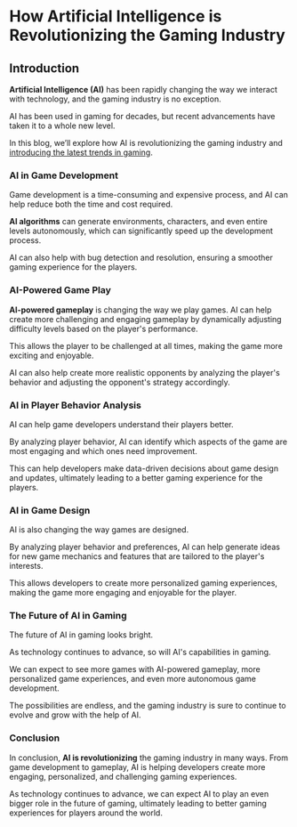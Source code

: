 # How Artificial Intelligence is Revolutionizing the Gaming Industry

## Introduction

**Artificial Intelligence (AI)** has been rapidly changing the way we interact with technology, and the gaming industry is no exception.

AI has been used in gaming for decades, but recent advancements have taken it to a whole new level.

In this blog, we’ll explore how AI is revolutionizing the gaming industry and [introducing the latest trends in gaming](https://wetechies.hashnode.dev/the-latest-trends-in-esports-a-deep-dive-into-competitive-gaming).

### AI in Game Development

Game development is a time-consuming and expensive process, and AI can help reduce both the time and cost required.

**AI algorithms** can generate environments, characters, and even entire levels autonomously, which can significantly speed up the development process.

AI can also help with bug detection and resolution, ensuring a smoother gaming experience for the players.

### AI-Powered Game Play

**AI-powered gameplay** is changing the way we play games. AI can help create more challenging and engaging gameplay by dynamically adjusting difficulty levels based on the player's performance.

This allows the player to be challenged at all times, making the game more exciting and enjoyable.

AI can also help create more realistic opponents by analyzing the player's behavior and adjusting the opponent's strategy accordingly.

### AI in Player Behavior Analysis

AI can help game developers understand their players better.

By analyzing player behavior, AI can identify which aspects of the game are most engaging and which ones need improvement.

This can help developers make data-driven decisions about game design and updates, ultimately leading to a better gaming experience for the players.

### AI in Game Design

AI is also changing the way games are designed.

By analyzing player behavior and preferences, AI can help generate ideas for new game mechanics and features that are tailored to the player's interests.

This allows developers to create more personalized gaming experiences, making the game more engaging and enjoyable for the player.

### The Future of AI in Gaming

The future of AI in gaming looks bright.

As technology continues to advance, so will AI's capabilities in gaming.

We can expect to see more games with AI-powered gameplay, more personalized game experiences, and even more autonomous game development.

The possibilities are endless, and the gaming industry is sure to continue to evolve and grow with the help of AI.

### Conclusion

In conclusion, **AI is revolutionizing** the gaming industry in many ways. From game development to gameplay, AI is helping developers create more engaging, personalized, and challenging gaming experiences.

As technology continues to advance, we can expect AI to play an even bigger role in the future of gaming, ultimately leading to better gaming experiences for players around the world.